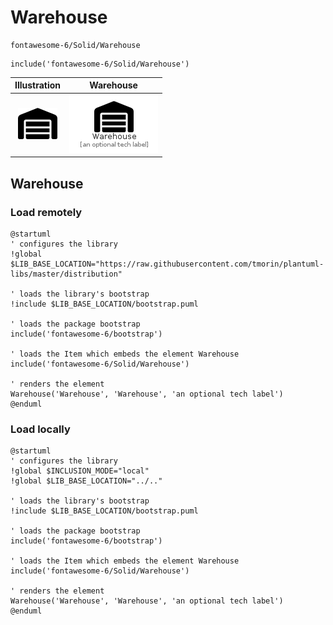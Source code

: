 # Warehouse


```text
fontawesome-6/Solid/Warehouse
```

```text
include('fontawesome-6/Solid/Warehouse')
```



| Illustration | Warehouse |
| :---: | :---: |
| ![illustration for Illustration](../../fontawesome-6/Solid/Warehouse.png) | ![illustration for Warehouse](../../fontawesome-6/Solid/Warehouse.Local.png) |




## Warehouse

### Load remotely
```plantuml
@startuml
' configures the library
!global $LIB_BASE_LOCATION="https://raw.githubusercontent.com/tmorin/plantuml-libs/master/distribution"

' loads the library's bootstrap
!include $LIB_BASE_LOCATION/bootstrap.puml

' loads the package bootstrap
include('fontawesome-6/bootstrap')

' loads the Item which embeds the element Warehouse
include('fontawesome-6/Solid/Warehouse')

' renders the element
Warehouse('Warehouse', 'Warehouse', 'an optional tech label')
@enduml
```

### Load locally
```plantuml
@startuml
' configures the library
!global $INCLUSION_MODE="local"
!global $LIB_BASE_LOCATION="../.."

' loads the library's bootstrap
!include $LIB_BASE_LOCATION/bootstrap.puml

' loads the package bootstrap
include('fontawesome-6/bootstrap')

' loads the Item which embeds the element Warehouse
include('fontawesome-6/Solid/Warehouse')

' renders the element
Warehouse('Warehouse', 'Warehouse', 'an optional tech label')
@enduml
```

